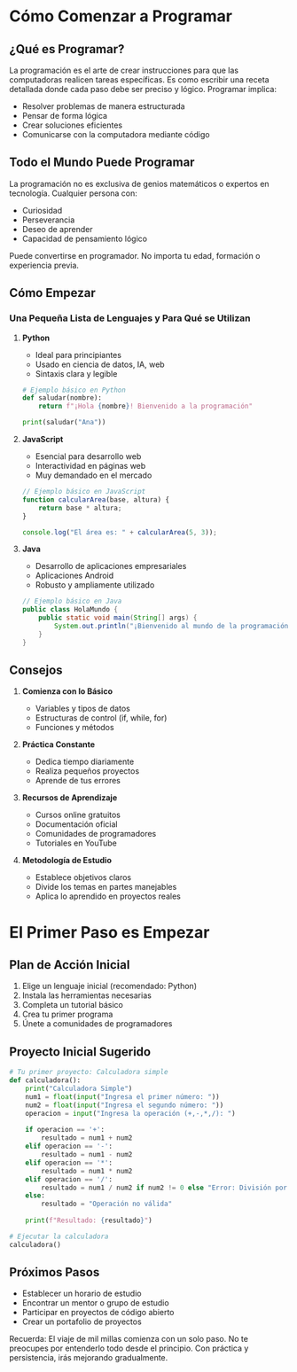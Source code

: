 # Cómo Comenzar a Programar

## ¿Qué es Programar?
La programación es el arte de crear instrucciones para que las computadoras realicen tareas específicas. Es como escribir una receta detallada donde cada paso debe ser preciso y lógico. Programar implica:
- Resolver problemas de manera estructurada
- Pensar de forma lógica
- Crear soluciones eficientes
- Comunicarse con la computadora mediante código

## Todo el Mundo Puede Programar
La programación no es exclusiva de genios matemáticos o expertos en tecnología. Cualquier persona con:
- Curiosidad
- Perseverancia
- Deseo de aprender
- Capacidad de pensamiento lógico

Puede convertirse en programador. No importa tu edad, formación o experiencia previa.

## Cómo Empezar

### Una Pequeña Lista de Lenguajes y Para Qué se Utilizan

1. **Python**
   - Ideal para principiantes
   - Usado en ciencia de datos, IA, web
   - Sintaxis clara y legible
   ```python
   # Ejemplo básico en Python
   def saludar(nombre):
       return f"¡Hola {nombre}! Bienvenido a la programación"
   
   print(saludar("Ana"))
   ```

2. **JavaScript**
   - Esencial para desarrollo web
   - Interactividad en páginas web
   - Muy demandado en el mercado
   ```javascript
   // Ejemplo básico en JavaScript
   function calcularArea(base, altura) {
       return base * altura;
   }
   
   console.log("El área es: " + calcularArea(5, 3));
   ```

3. **Java**
   - Desarrollo de aplicaciones empresariales
   - Aplicaciones Android
   - Robusto y ampliamente utilizado
   ```java
   // Ejemplo básico en Java
   public class HolaMundo {
       public static void main(String[] args) {
           System.out.println("¡Bienvenido al mundo de la programación!");
       }
   }
   ```

## Consejos
1. **Comienza con lo Básico**
   - Variables y tipos de datos
   - Estructuras de control (if, while, for)
   - Funciones y métodos

2. **Práctica Constante**
   - Dedica tiempo diariamente
   - Realiza pequeños proyectos
   - Aprende de tus errores

3. **Recursos de Aprendizaje**
   - Cursos online gratuitos
   - Documentación oficial
   - Comunidades de programadores
   - Tutoriales en YouTube

4. **Metodología de Estudio**
   - Establece objetivos claros
   - Divide los temas en partes manejables
   - Aplica lo aprendido en proyectos reales

# El Primer Paso es Empezar

## Plan de Acción Inicial
1. Elige un lenguaje inicial (recomendado: Python)
2. Instala las herramientas necesarias
3. Completa un tutorial básico
4. Crea tu primer programa
5. Únete a comunidades de programadores

## Proyecto Inicial Sugerido
```python
# Tu primer proyecto: Calculadora simple
def calculadora():
    print("Calculadora Simple")
    num1 = float(input("Ingresa el primer número: "))
    num2 = float(input("Ingresa el segundo número: "))
    operacion = input("Ingresa la operación (+,-,*,/): ")
    
    if operacion == '+':
        resultado = num1 + num2
    elif operacion == '-':
        resultado = num1 - num2
    elif operacion == '*':
        resultado = num1 * num2
    elif operacion == '/':
        resultado = num1 / num2 if num2 != 0 else "Error: División por cero"
    else:
        resultado = "Operación no válida"
    
    print(f"Resultado: {resultado}")

# Ejecutar la calculadora
calculadora()
```

## Próximos Pasos
- Establecer un horario de estudio
- Encontrar un mentor o grupo de estudio
- Participar en proyectos de código abierto
- Crear un portafolio de proyectos

Recuerda: El viaje de mil millas comienza con un solo paso. No te preocupes por entenderlo todo desde el principio. Con práctica y persistencia, irás mejorando gradualmente.
